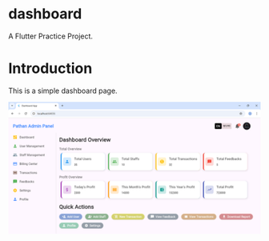 # dashboard

A Flutter Practice Project.

# Introduction
This is a simple dashboard page.

![ScreenShots](assets/1.png)